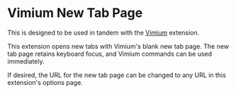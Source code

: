 # Vimium New Tab Page

This is designed to be used in tandem with the [Vimium](https://github.com/philc/vimium) extension.

This extension opens new tabs with Vimium's blank new tab page. The new tab page retains keyboard
focus, and Vimium commands can be used immediately.

If desired, the URL for the new tab page can be changed to any URL in this extension's options page.
